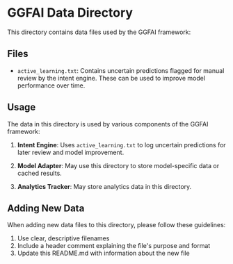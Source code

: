 # GGFAI Data Directory

This directory contains data files used by the GGFAI framework:

## Files

- `active_learning.txt`: Contains uncertain predictions flagged for manual review by the intent engine. These can be used to improve model performance over time.

## Usage

The data in this directory is used by various components of the GGFAI framework:

1. **Intent Engine**: Uses `active_learning.txt` to log uncertain predictions for later review and model improvement.

2. **Model Adapter**: May use this directory to store model-specific data or cached results.

3. **Analytics Tracker**: May store analytics data in this directory.

## Adding New Data

When adding new data files to this directory, please follow these guidelines:

1. Use clear, descriptive filenames
2. Include a header comment explaining the file's purpose and format
3. Update this README.md with information about the new file